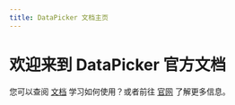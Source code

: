 ```yaml
---
title: DataPicker 文档主页
---
```


# 欢迎来到 DataPicker 官方文档

您可以查阅 [文档](/zh-CN/docs/introduction) 学习如何使用？或者前往 [官网](https://datapicker.byetool.com/zh-CN) 了解更多信息。
